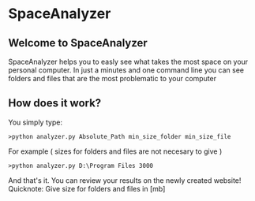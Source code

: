 # SpaceAnalyzer

## Welcome to SpaceAnalyzer
SpaceAnalyzer helps you to easly see what takes the most space on your personal computer. In just a minutes and one command line you can see folders and files that are the most problematic to your computer

## How does it work?
You simply type:
```
>python analyzer.py Absolute_Path min_size_folder min_size_file
```
For example ( sizes for folders and files are not necesary to give )
```
>python analyzer.py D:\Program Files 3000
```
And that's it. You can review your results on the newly created website!
Quicknote: Give size for folders and files in [mb]
